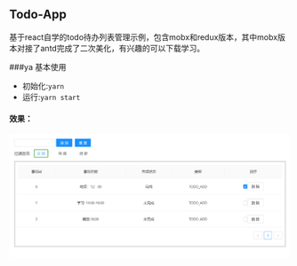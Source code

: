 ## Todo-App
基于react自学的todo待办列表管理示例，包含mobx和redux版本，其中mobx版本对接了antd完成了二次美化，有兴趣的可以下载学习。

###ya 基本使用
+ 初始化:```yarn```
+ 运行:```yarn start```
#### 效果：
![img.png](img.png)